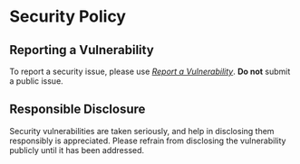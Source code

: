 
# Security Policy

## Reporting a Vulnerability

To report a security issue, please use [*Report a Vulnerability*](https://github.com/jhnc-oss/jenkins-status-overview/security/advisories/new). **Do not** submit a public issue.

## Responsible Disclosure

Security vulnerabilities are taken seriously, and help in disclosing them responsibly is appreciated. Please refrain from disclosing the vulnerability publicly until it has been addressed.

